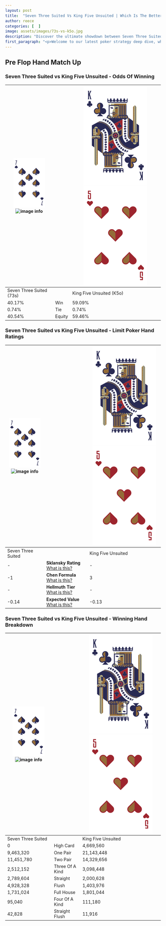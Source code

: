 ```yaml
---
layout: post
title:  "Seven Three Suited Vs King Five Unsuited | Which Is The Better Hand In Poker? A Complete Guide"
author: reece
categories: [  ]
image: assets/images/73s-vs-k5o.jpg
description: "Discover the ultimate showdown between Seven Three Suited and King Five Unsuited in poker! Uncover the odds, strategies, and scenarios where one hand triumphs over the other. Get ready to up your poker game with this thrilling analysis."
first_paragraph: "<p>Welcome to our latest poker strategy deep dive, where we're pitting two distinct hands against each other in a high-stakes showdown: Seven Three Suited vs King Five Unsuited.</p><p>In the dynamic world of poker, every decision counts, and knowing which hand holds the upper hand is key to your success at the table.</p><p>In this article, we'll dissect these two hands, explore the scenarios where one dominates the other, and equip you with the knowledge to make strategic choices that can tip the odds in your favor.</p><p>Get ready to unravel the intriguing dynamics of these poker hands and elevate your game to new heights.</p>"
---
```




[comment]: # (sp0)

## Pre Flop Hand Match Up

<div class="table hand-ratings" markdown="1"> 



### Seven Three Suited vs King Five Unsuited - Odds Of Winning


    
| ![image info](assets/images/hand1/7.png) ![image info](assets/images/hand1/3s.png) |  | ![image info](assets/images/hand2/K.png) ![image info](assets/images/hand2/5o.png) |
| -------- | -------- | -------- |
| Seven Three Suited (73s) |  | King Five Unsuited (K5o) |
| 40.17% | Win | 59.09% |
| 0.74% | Tie | 0.74% |
| 40.54% | Equity | 59.46% |




[comment]: # (sp1)



### Seven Three Suited vs King Five Unsuited - Limit Poker Hand Ratings


    
| ![image info](assets/images/hand1/7.png) ![image info](assets/images/hand1/3s.png) |  | ![image info](assets/images/hand2/K.png) ![image info](assets/images/hand2/5o.png) |
| -------- | -------- | -------- |
| Seven Three Suited |  | King Five Unsuited |
| - | **Sklansky Rating** [What is this?](/sklansky-rating-explained) | - |
| -1 | **Chen Formula** [What is this?](/chen-formula-explained) | 3 |
| - | **Hellmuth Tier** [What is this?](/Hellmuth-tier-explained) | - |
| -0.14 | **Expected Value** [What is this?](/expected-value-explained) | -0.13 |




[comment]: # (sp2)



### Seven Three Suited vs King Five Unsuited - Winning Hand Breakdown


    
| ![image info](assets/images/hand1/7.png) ![image info](assets/images/hand1/3s.png) |  | ![image info](assets/images/hand2/K.png) ![image info](assets/images/hand2/5o.png) |
| -------- | -------- | -------- |
| Seven Three Suited |  | King Five Unsuited |
| 0 | High Card | 4,669,560 |
| 9,463,320 | One Pair | 21,143,448 |
| 11,451,780 | Two Pair | 14,329,656 |
| 2,512,152 | Three Of A Kind | 3,098,448 |
| 2,789,604 | Straight | 2,000,628 |
| 4,928,328 | Flush | 1,403,976 |
| 1,731,024 | Full House | 1,801,044 |
| 95,040 | Four Of A Kind | 111,180 |
| 42,828 | Straight Flush | 11,916 |




[comment]: # (sp3)



</div>

[comment]: # (sp4)



[comment]: # (sp5)

